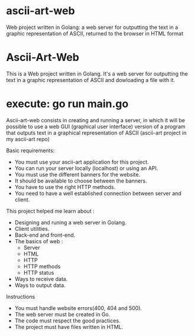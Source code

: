 # ascii-art-web
Web project written in Golang: a web server for outputting the text in a graphic representation of ASCII, returned to the browser in HTML format
# Ascii-Art-Web
This is a Web project written in Golang. It's a web server for outputting the text in a graphic representation of ASCII and dowloading a file with it.
# execute: go run main.go

Ascii-art-web consists in creating and running a server, in which it will be possible to use a web GUI (graphical user interface) version of a program that outputs text in a graphical representation of ASCII (ascii-art project in my ascii-art repo)

Basic requirements:
- You must use your ascii-art application for this project.
- You can run your server locally (localhost) or using an API.
- You must use the different banners for the website.
- It should be available to choose between the banners.
- You have to use the right HTTP methods.
- You need to have a well established connection between server and client.

This project helped me learn about :
- Designing and runing a web server in Golang.
- Client utilities.
- Back-end and front-end.
- The basics of web :
  - Server
  - HTML
  - HTTP
  - HTTP methods
  - HTTP status
- Ways to receive data.
- Ways to output data.

Instructions
- You must handle website errors(400, 404 and 500).
- The web server must be created in Go.
- The code must respect the good practices.
- The project must have files written in HTML.
